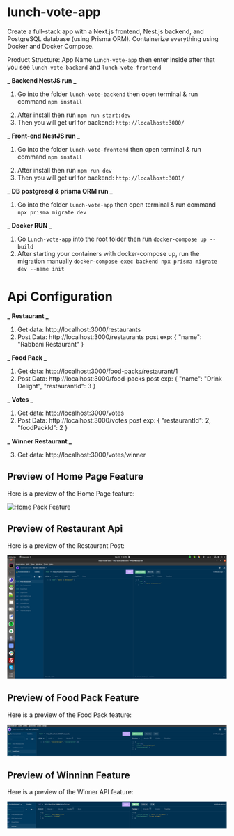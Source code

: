 # lunch-vote-app

Create a full-stack app with a Next.js frontend, Nest.js backend, and PostgreSQL database (using Prisma ORM). Containerize everything using Docker and Docker Compose.

Product Structure: App Name `Lunch-vote-app` then enter inside after that you see `lunch-vote-backend` and `lunch-vote-frontend`

**_ Backend NestJS run _**

1. Go into the folder `lunch-vote-backend` then open terminal & run command `npm install`

2) After install then run `npm run start:dev`
3) Then you will get url for backend: `http://localhost:3000/`

**_ Front-end NestJS run _**

1. Go into the folder `lunch-vote-frontend` then open terminal & run command `npm install`

2) After install then run `npm run dev`
3) Then you will get url for backend: `http://localhost:3001/`

**_ DB postgresql & prisma ORM run _**

1. Go into the folder `lunch-vote-app` then open terminal & run command `npx prisma migrate dev`

**_ Docker RUN _**

1. Go `Lunch-vote-app` into the root folder then run `docker-compose up --build`
2. After starting your containers with docker-compose up, run the migration manually
   `docker-compose exec backend npx prisma migrate dev --name init`

# Api Configuration

**_ Restaurant _**

1. Get data: http://localhost:3000/restaurants
2. Post Data: http://localhost:3000/restaurants
   post exp: { "name": "Rabbani Restaurant" }

**_ Food Pack _**

1. Get data: http://localhost:3000/food-packs/restaurant/1
2. Post Data: http://localhost:3000/food-packs
   post exp: {
   "name": "Drink Delight",
   "restaurantId": 3
   }

**_ Votes _**

1. Get data: http://localhost:3000/votes
2. Post Data: http://localhost:3000/votes
   post exp: {
   "restaurantId": 2,
   "foodPackId": 2
   }

**_ Winner Restaurant _**

3. Get data: http://localhost:3000/votes/winner


## Preview of Home Page Feature

Here is a preview of the Home Page feature:

![Home Pack Feature](https://github.com/itjewel/lunch-vote-app/blob/main/screenshort/home_page.png)



## Preview of Restaurant Api

Here is a preview of the Restaurant Post:

![Post Restaurant Feature](https://github.com/itjewel/lunch-vote-app/blob/main/screenshort/post_restaurant.png)


## Preview of Food Pack Feature

Here is a preview of the Food Pack feature:

![Food Pack Feature](https://github.com/itjewel/lunch-vote-app/blob/main/screenshort/foodPack.png)


## Preview of Winninn Feature

Here is a preview of the Winner API feature:

![Winner Feature](https://github.com/itjewel/lunch-vote-app/blob/main/screenshort/winner.png)
